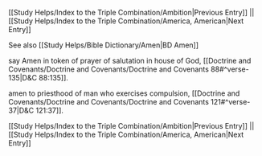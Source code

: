 [[Study Helps/Index to the Triple Combination/Ambition|Previous Entry]]  ||  [[Study Helps/Index to the Triple Combination/America, American|Next Entry]]

 See also [[Study Helps/Bible Dictionary/Amen|BD Amen]]

 say Amen in token of prayer of salutation in house of God, [[Doctrine and Covenants/Doctrine and Covenants/Doctrine and Covenants 88#^verse-135|D&C 88:135]].

 amen to priesthood of man who exercises compulsion, [[Doctrine and Covenants/Doctrine and Covenants/Doctrine and Covenants 121#^verse-37|D&C 121:37]].

[[Study Helps/Index to the Triple Combination/Ambition|Previous Entry]]  ||  [[Study Helps/Index to the Triple Combination/America, American|Next Entry]]
